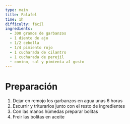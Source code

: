```yaml
---
type: main
title: Falafel
time: 1h
difficulty: fácil
ingredients:
  - 300 gramos de garbanzos
  - 1 diente de ajo
  - 1/2 cebolla
  - 1/4 pimiento rojo
  - 1 cucharada de cilantro
  - 1 cucharada de perejil
  - comino, sal y pimienta al gusto
---
```


# Preparación

1. Dejar en remojo los garbanzos en agua unas 6 horas
1. Escurrir y triturarlos junto con el resto de ingredientes
1. Con las manos húmedas preparar bolitas
1. Freir las bolitas en aceite

